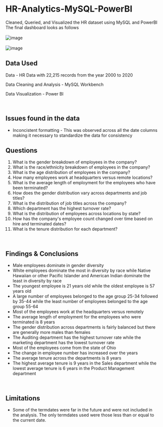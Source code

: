 # HR-Analytics-MySQL-PowerBI
Cleaned, Queried, and Visualized the HR dataset using MySQL and PowerBI<br>
The final dashboard looks as follows<br><br>
![image](https://github.com/Vanmeeg22/HR-Analytics-MySQL-PowerBI/assets/71753122/ffe4a202-b26e-41e4-815b-e5e0ffb50148)
<br><br>
![image](https://github.com/Vanmeeg22/HR-Analytics-MySQL-PowerBI/assets/71753122/107591c6-2f6d-4897-b7e1-56549a5feb8c)
<br>
<h2>Data Used</h2>
<p>Data - HR Data with 22,215 records from the year 2000 to 2020</p>
<p>Data Cleaning and Analysis - MySQL Workbench</p>
<p>Data Visualization - Power BI</p>
<br>
<h2>Issues found in the data</h2>
<ul>
  <li>Inconcistent formatting - This was observed across all the date columns making it necessary to standardize the data for consistency</li>
</ul>
<h2>Questions</h2>
<ol>
  <li>What is the gender breakdown of employees in the company?</li>
  <li>What is the race/ethnicity breakdown of employees in the company?</li>
  <li>What is the age distribution of employees in the company?</li>
  <li>How many employees work at headquarters versus remote locations?</li>
  <li>What is the average length of employment for the employees who have been terminated?</li>
  <li>How does the gender distribution vary across departments and job titles?</li>
  <li>What is the distribution of job titles across the company?</li>
  <li>Which department has the highest turnover rate?</li>
  <li>What is the distribution of employees across locations by state?</li>
  <li>How has the company's employee count changed over time based on hire and terminated dates?</li>
  <li>What is the tenure distribution for each department?</li>
</ol>
<br>
<h2>Findings & Conclusions</h2>
<ul>
  <li>Male employees dominate in gender diversity</li>
  <li>White employees dominate the most in diversity by race while Native Hawaiian or other Pacific Islander and American Indian dominate the least in diversity by race</li>
  <li>The youngest employee is 21 years old while the oldest employee is 57 years old</li>
  <li>A large number of employees belonged to the age group 25-34 followed by 35-44 while the least number of employees belonged to the age group 55-64</li>
  <li>Most of the employees work at the headquarters versus remotely</li>
  <li>The average length of employment for the employees who were terminated is 8 years</li>
  <li>The gender distribution across departments is fairly balanced but there are generally more males than females</li>
  <li>The Auditing department has the highest turnover rate while the marketing department has the lowest turnover rate</li>
  <li>Most of the employees come from the state of Ohio</li>
  <li>The change in employee number has increased over the years</li>
  <li>The average tenure across the departments is 8 years</li>
  <li>The highest average tenure is 9 years in the Sales department while the lowest average tenure is 6 years in the Product Management department</li>
</ul>
<br>
<h2>Limitations</h2>
<ul>
  <li>Some of the termdates were far in the future and were not included in the analysis. The only termdates used were those less than or equal to the current date.</li>
</ul>
